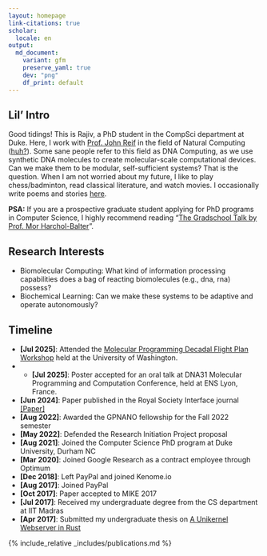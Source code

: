 ```yaml
---
layout: homepage
link-citations: true
scholar:
  locale: en
output:
  md_document:
    variant: gfm
    preserve_yaml: true
    dev: "png"
    df_print: default
---
```


## Lil’ Intro

Good tidings! This is Rajiv, a PhD student in the CompSci department at
Duke. Here, I work with <a href="https://users.cs.duke.edu/~reif/">Prof.
John Reif</a> in the field of Natural Computing
(<a href="https://www.dna.caltech.edu/DNAresearch_perspective.html">huh?</a>).
Some sane people refer to this field as DNA Computing, as we use
synthetic DNA molecules to create molecular-scale computational devices.
Can we make them to be modular, self-sufficient systems? That is the
question. When I am not worried about my future, I like to play
chess/badminton, read classical literature, and watch movies. I
occasionally write poems and stories
<a href="https://rajivteja.wordpress.com/"> here</a>.

**PSA:** If you are a prospective graduate student applying for PhD
programs in Computer Science, I highly recommend reading
“<a href="https://www.cs.cmu.edu/~harchol/gradschooltalk.pdf">The
Gradschool Talk by Prof. Mor Harchol-Balter</a>”.

## Research Interests

- Biomolecular Computing: What kind of information processing
  capabilities does a bag of reacting biomolecules (e.g., dna, rna)
  possess?
- Biochemical Learning: Can we make these systems to be adaptive and
  operate autonomously?

## Timeline

- **\[Jul 2025\]**: Attended the [Molecular Programming Decadal Flight Plan Workshop](https://www.mpflightplan.com/) held at the University of Washington.
- - **\[Jul 2025\]**: Poster accepted for an oral talk at DNA31 Molecular Programming and Computation Conference, held at ENS Lyon, France. 
- **\[Jun 2024\]**: Paper published in the Royal Society Interface
  journal
  <a href="https://royalsocietypublishing.org/doi/10.1098/rsif.2024.0053">\[Paper\]</a>
- **\[Aug 2022\]**: Awarded the GPNANO fellowship for the Fall 2022
  semester
- **\[May 2022\]**: Defended the Research Initiation Project proposal
- **\[Aug 2021\]**: Joined the Computer Science PhD program at Duke
  University, Durham NC
- **\[Mar 2020\]**: Joined Google Research as a contract employee
  through Optimum
- **\[Dec 2018\]**: Left PayPal and joined Kenome.io
- **\[Aug 2017\]**: Joined PayPal
- **\[Oct 2017\]**: Paper accepted to MIKE 2017
- **\[Jul 2017\]**: Received my undergraduate degree from the CS
  department at IIT Madras
- **\[Apr 2017\]**: Submitted my undergraduate thesis on [A Unikernel
  Webserver in Rust](https://rajiv256.github.io/projects/ouros/)

{% include_relative _includes/publications.md %}
